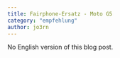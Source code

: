 ```yaml
---
title: Fairphone-Ersatz - Moto G5
category: "empfehlung"
author: jo3rn
---
```


No English version of this blog post.
